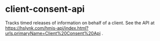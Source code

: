 # client-consent-api
Tracks timed releases of information on behalf of a client.  See the API at https://hslynk.com/hmis-api/index.html?urls.primaryName=Client%20Consent%20Api .
